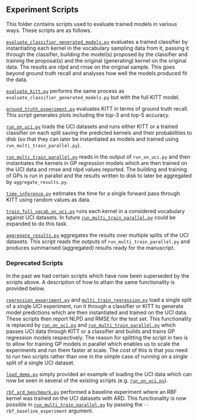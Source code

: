 ## Experiment Scripts

This folder contains scripts used to evaluate trained models in various ways.
These scripts are as follows.

[`evaluate_classifier_generated_models.py`](evaluate_classifier_generated_models.py)
evaluates a trained classifier by instantiating each kernel in the vocabulary
sampling data from it, passing it through the classifier, building the model(s)
proposed by the classifier and training the proposal(s) and the original (generating)
kernel on the original data. The results are nlpd and rmse on the original sample.
This goes beyond ground truth recall and analyses how well the models produced
fit the data.

[`evaluate_kitt.py`](evaluate_kitt.py) performs the same process as `evaluate_classifier_generated_models.py`
but with the full KITT model.

[`ground_truth_experiment.py`](ground_truth_experiment.py) evaluates KITT in terms of
ground truth recall. This script generates plots including the top-3 and top-5 accuracy.

[`run_on_uci.py`](run_on_uci.py) loads the UCI datasets and runs either KITT or a trained
classifier on each split saving the predicted kernels and their probabilities to disk (so
that they can later be instantiated as models and trained using `run_multi_train_parallel.py`).

[`run_multi_train_parallel.py`](run_multi_train_parallel.py) reads in the output of 
`run_on_uci.py` and then instantiates the kernels in GP regression models which are then
trained on the UCI data and rmse and nlpd values reported. The building and training of GPs
is run in parallel and the results written to disk to later be aggregated by `aggregate_results.py`.

[`time_inference.py`](time_inference.py) estimates the time for a single forward pass through
KITT using random values as data.

[`train_full_vocab_on_uci.py`](train_full_vocab_on_uci.py) runs each kernel in a considered
vocabulary against UCI datasets. In future [`run_multi_train_parallel.py`](run_multi_train_parallel.py)
could be expanded to do this task.

[`aggregate_results.py`](aggregate_results.py) aggregates the results over multiple splits
of the UCI datasets. This script reads the outputs of `run_multi_train_parallel.py` and produces
summarised (aggregated) results ready for the manuscript.


### Deprecated Scripts
In the past we had certain scripts which have now been superseded by the scripts
above. A description of how to attain the same functionality is provided below.

[`regression_experiment.py`](https://github.com/Prowler-io/kitt/blob/e0b4af5f3a1dff1272d8637d47caa563de0a9ae8/kitt/prototype/scripts/experiments/regression_experiment.py)
and [`multi_train_regression.py`]() load a single split of a single UCI experiment, run it through a classifier or KITT to generate model
predictions which are then instantiated and trained on the UCI data. These scripts then report NLPD and
RMSE for the test set. This functionality is replaced by [`run_on_uci.py`](run_on_uci.py)
and [`run_multi_train_parallel.py`](run_multi_train_parallel.py) which passes UCI data through KITT or
a classifier and builds and trains GP regression models respectively. The reason for splitting
the script in two is to allow for training GP models in parallel which enables us to scale the
experiments and run them faster at scale. The cost of this is that you need to run two
scripts rather than one in the simple case of running on a single split of a single
UCI dataset.

[`load_demo.py`](https://github.com/Prowler-io/kitt/blob/e0b4af5f3a1dff1272d8637d47caa563de0a9ae8/kitt/prototype/scripts/experiments/load_demo.py) simply provided an example of loading the UCI data which can now be seen in 
several of the existing scripts (e.g. [`run_on_uci.py`](run_on_uci.py)).

[`rbf_ard_benchmark.py`](https://github.com/Prowler-io/kitt/blob/e0b4af5f3a1dff1272d8637d47caa563de0a9ae8/kitt/prototype/scripts/experiments/rbf_ard_benchmark_uci.py) performed a baseline experiment where an RBF kernel was trained on 
the UCI datasets with ARD. This functionality is now possible in [`run_multi_train_parallel.py`](run_multi_train_parallel.py)
by passing the `--rbf_baseline_experiment` argument.